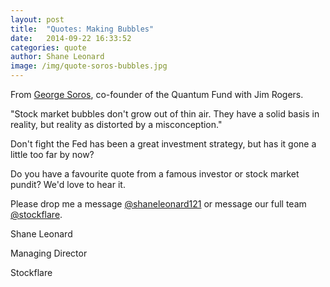 ```yaml
---
layout: post
title:  "Quotes: Making Bubbles"
date:   2014-09-22 16:33:52
categories: quote
author: Shane Leonard
image: /img/quote-soros-bubbles.jpg
---
```


From [George Soros](http://en.wikipedia.org/wiki/George_Soros), co-founder of the Quantum Fund with Jim Rogers.

"Stock market bubbles don't grow out of thin air. They have a solid basis in reality, but reality as distorted by a misconception."

Don't fight the Fed has been a great investment strategy, but has it gone a little too far by now?

Do you have a favourite quote from a famous investor or stock market pundit? We'd love to hear it.

Please drop me a message [@shaneleonard121](https://twitter.com/shaneleonard121) or message our full team [@stockflare](https://twitter.com/stockflare).

Shane Leonard

Managing Director

Stockflare